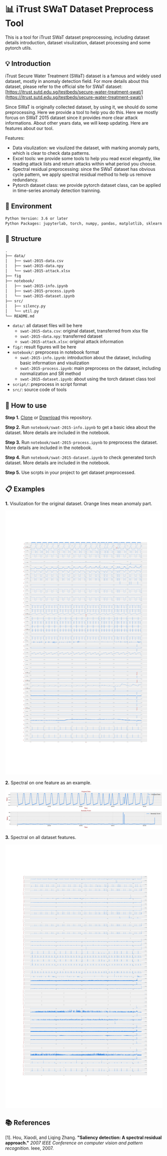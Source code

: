 # 📊 iTrust SWaT Dataset Preprocess Tool

This is a tool for iTrust SWaT dataset preprocessing, including dataset details introduction, dataset visulization, dataset processing and some pytorch utils. 

## 💡 Introduction

iTrust Secure Water Treatment (SWaT) dataset is a famous and widely used dataset, mostly in anomaly detection field. For more details about this dataset, please refer to the official site for SWaT dataset: [https://itrust.sutd.edu.sg/testbeds/secure-water-treatment-swat/](https://itrust.sutd.edu.sg/testbeds/secure-water-treatment-swat/)

Since SWaT is originally collected dataset, by using it, we should do some preprocessing. Here we provide a tool to help you do this. Here we mostly forcus on SWaT 2015 dataset since it provides more clear attack informations. About other years data, we will keep updating. Here are features about our tool. 

Features: 

- Data visulization: we visulized the dataset, with marking anomaly parts, which is clear to check data patterns. 
- Excel tools: we provide some tools to help you read excel elegantly, like reading attack lists and return attacks within what period you choose. 
- Spectral residual preprocessing: since the SWaT dataset has obvious cycle pattern, we apply spectral residual method to help us remove redundancy. 
- Pytorch dataset class: we provide pytorch dataset class, can be applied in time-series anomaly detection trainning. 

## 🔧 Environment 

``` 
Python Version: 3.6 or later
Python Packages: jupyterlab, torch, numpy, pandas, matplotlib, sklearn
```

## 📁 Structure

```
.
├── data/
│   ├── swat-2015-data.csv
│   ├── swat-2015-data.npy
│   └── swat-2015-attack.xlsx
├── fig
├── notebook/
│   ├── swat-2015-info.ipynb
│   ├── swat-2015-process.ipynb
│   └── swat-2015-dataset.ipynb
├── src/
│   ├── silency.py
│   └── util.py
└── README.md
```

- `data/`: all dataset files will be here
    - `swat-2015-data.csv`: original dataset, transferred from xlsx file
    - `swat-2015-data.npy`: transferred dataset
    - `swat-2015-attack.xlsx`: original attack information
- `fig/`: result figures will be here
- `notebook/`: preprocess in notebook format
    - `swat-2015-info.ipynb`: introduction about the dataset, including basic information and visulization
    - `swat-2015-process.ipynb`: main preprocess on the dataset, including normalization and SR method
    - `swat-2015-dataset.ipynb`: about using the torch dataset class tool
- `script/`: preprocess in script format
- `src/`: source code of tools 

## 📖 How to use

**Step 1.** [Clone]() or [Download]() this repository.

**Step 2.** Run `notebook/swat-2015-info.ipynb` to get a basic idea about the dataset. More details are included in the notebook. 

**Step 3.** Run `notebook/swat-2015-process.ipynb` to preprocess the dataset. More details are included in the notebook. 

**Step 4.** Run `notebook/swat-2015-dataset.ipynb` to check generated torch dataset. More details are included in the notebook. 

**Step 5.** Use scrpts in your project to get dataset preprocessed. 

## 📋 Examples

**1.** Visulization for the original dataset. Orange lines mean anomaly part. 

![Visulization for the original dataset](fig/swat-2015.png)

**2.** Spectral on one feature as an example. 

![SR Sample](fig/swat-2015-sr-sample.png)

**3.** Spectral on all dataset features.

![SR](fig/swat-2015-sr.png)

## 📚 References

[1]. Hou, Xiaodi, and Liqing Zhang. **"Saliency detection: A spectral residual approach."** *2007 IEEE Conference on computer vision and pattern recognition.* Ieee, 2007.
